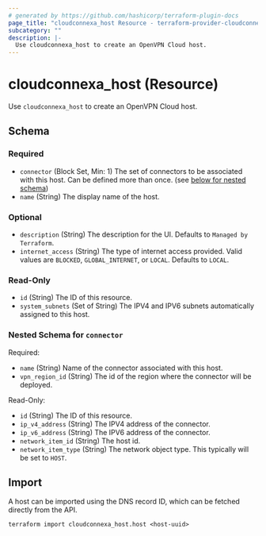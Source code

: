 ```yaml
---
# generated by https://github.com/hashicorp/terraform-plugin-docs
page_title: "cloudconnexa_host Resource - terraform-provider-cloudconnexa"
subcategory: ""
description: |-
  Use cloudconnexa_host to create an OpenVPN Cloud host.
---
```


# cloudconnexa_host (Resource)

Use `cloudconnexa_host` to create an OpenVPN Cloud host.



<!-- schema generated by tfplugindocs -->
## Schema

### Required

- `connector` (Block Set, Min: 1) The set of connectors to be associated with this host. Can be defined more than once. (see [below for nested schema](#nestedblock--connector))
- `name` (String) The display name of the host.

### Optional

- `description` (String) The description for the UI. Defaults to `Managed by Terraform`.
- `internet_access` (String) The type of internet access provided. Valid values are `BLOCKED`, `GLOBAL_INTERNET`, or `LOCAL`. Defaults to `LOCAL`.

### Read-Only

- `id` (String) The ID of this resource.
- `system_subnets` (Set of String) The IPV4 and IPV6 subnets automatically assigned to this host.

<a id="nestedblock--connector"></a>
### Nested Schema for `connector`

Required:

- `name` (String) Name of the connector associated with this host.
- `vpn_region_id` (String) The id of the region where the connector will be deployed.

Read-Only:

- `id` (String) The ID of this resource.
- `ip_v4_address` (String) The IPV4 address of the connector.
- `ip_v6_address` (String) The IPV6 address of the connector.
- `network_item_id` (String) The host id.
- `network_item_type` (String) The network object type. This typically will be set to `HOST`.

## Import

A host can be imported using the DNS record ID, which can be fetched directly from the API.

```
terraform import cloudconnexa_host.host <host-uuid>
```